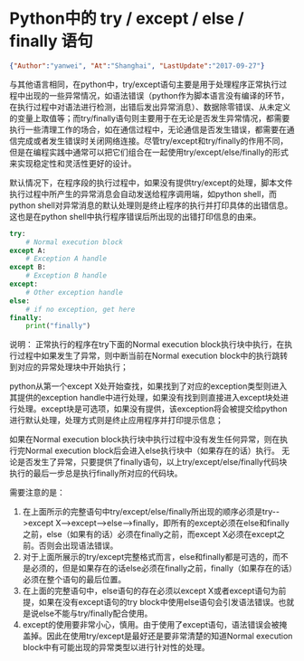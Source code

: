 # Python中的 try / except / else / finally 语句

```json
{"Author":"yanwei", "At":"Shanghai", "LastUpdate":"2017-09-27"}
```

与其他语言相同，在python中，try/except语句主要是用于处理程序正常执行过程中出现的一些异常情况，如语法错误（python作为脚本语言没有编译的环节，在执行过程中对语法进行检测，出错后发出异常消息）、数据除零错误、从未定义的变量上取值等；而try/finally语句则主要用于在无论是否发生异常情况，都需要执行一些清理工作的场合，如在通信过程中，无论通信是否发生错误，都需要在通信完成或者发生错误时关闭网络连接。尽管try/except和try/finally的作用不同，但是在编程实践中通常可以把它们组合在一起使用try/except/else/finally的形式来实现稳定性和灵活性更好的设计。

默认情况下，在程序段的执行过程中，如果没有提供try/except的处理，脚本文件执行过程中所产生的异常消息会自动发送给程序调用端，如python shell，而python shell对异常消息的默认处理则是终止程序的执行并打印具体的出错信息。这也是在python shell中执行程序错误后所出现的出错打印信息的由来。

```python
try:
    # Normal execution block
except A:
    # Exception A handle
except B:
    # Exception B handle
except:
    # Other exception handle
else:
    # if no exception, get here
finally:
    print("finally")
```
说明：
正常执行的程序在try下面的Normal execution block执行块中执行，在执行过程中如果发生了异常，则中断当前在Normal execution block中的执行跳转到对应的异常处理块中开始执行；

python从第一个except X处开始查找，如果找到了对应的exception类型则进入其提供的exception handle中进行处理，如果没有找到则直接进入except块处进行处理。except块是可选项，如果没有提供，该exception将会被提交给python进行默认处理，处理方式则是终止应用程序并打印提示信息；

如果在Normal execution block执行块中执行过程中没有发生任何异常，则在执行完Normal execution block后会进入else执行块中（如果存在的话）执行。
无论是否发生了异常，只要提供了finally语句，以上try/except/else/finally代码块执行的最后一步总是执行finally所对应的代码块。

需要注意的是：

1. 在上面所示的完整语句中try/except/else/finally所出现的顺序必须是try-->except X-->except-->else-->finally，即所有的except必须在else和finally之前，else（如果有的话）必须在finally之前，而except X必须在except之前。否则会出现语法错误。
2. 对于上面所展示的try/except完整格式而言，else和finally都是可选的，而不是必须的，但是如果存在的话else必须在finally之前，finally（如果存在的话）必须在整个语句的最后位置。
3. 在上面的完整语句中，else语句的存在必须以except X或者except语句为前提，如果在没有except语句的try block中使用else语句会引发语法错误。也就是说else不能与try/finally配合使用。
4. except的使用要非常小心，慎用。由于使用了except语句，语法错误会被掩盖掉。因此在使用try/except是最好还是要非常清楚的知道Normal execution block中有可能出现的异常类型以进行针对性的处理。